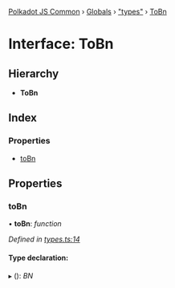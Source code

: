 [Polkadot JS Common](../README.md) › [Globals](../globals.md) › ["types"](../modules/_types_.md) › [ToBn](_types_.tobn.md)

# Interface: ToBn

## Hierarchy

* **ToBn**

## Index

### Properties

* [toBn](_types_.tobn.md#tobn)

## Properties

###  toBn

• **toBn**: *function*

*Defined in [types.ts:14](https://github.com/polkadot-js/common/blob/b00d4956/packages/util/src/types.ts#L14)*

#### Type declaration:

▸ (): *BN*

